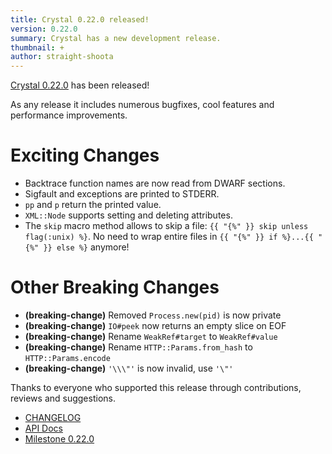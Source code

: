 ```yaml
---
title: Crystal 0.22.0 released!
version: 0.22.0
summary: Crystal has a new development release.
thumbnail: +
author: straight-shoota
---
```


[Crystal 0.22.0](https://github.com/crystal-lang/crystal/releases/tag/0.22.0) has been released!

As any release it includes numerous bugfixes, cool features and performance improvements.

# Exciting Changes

- Backtrace function names are now read from DWARF sections.
- Sigfault and exceptions are printed to STDERR.
- `pp` and `p` return the printed value.
- `XML::Node` supports setting and deleting attributes.
- The `skip` macro method allows to skip a file: `{{ "{%" }} skip unless flag(:unix) %}`. No need to wrap entire files in `{{ "{%" }} if %}...{{ "{%" }} else %}` anymore!

# Other Breaking Changes

- **(breaking-change)** Removed `Process.new(pid)` is now private
- **(breaking-change)** `IO#peek` now returns an empty slice on EOF
- **(breaking-change)** Rename `WeakRef#target` to `WeakRef#value`
- **(breaking-change)** Rename `HTTP::Params.from_hash` to `HTTP::Params.encode`
- **(breaking-change)** `'\\\"'` is now invalid, use `'\"'`

Thanks to everyone who supported this release through contributions, reviews and suggestions.

- [CHANGELOG](https://github.com/crystal-lang/crystal/releases/tag/0.22.0)
- [API Docs](https://crystal-lang.org/api/0.22.0)
- [Milestone 0.22.0](https://github.com/crystal-lang/crystal/issues?q=milestone%3A0.22.0)
